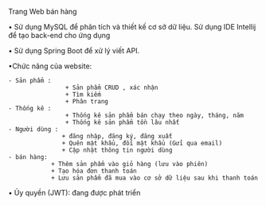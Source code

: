  Trang Web bán hàng

• Sử dụng MySQL để phân tích và thiết kế cơ sở dữ liệu. Sử dụng IDE Intellij để tạo back-end cho ứng dụng

• Sử dụng Spring Boot để xử lý viết API.

•Chức năng của website:

    - Sản phẩm :
                    + Sản phẩm CRUD , xác nhận
                    + Tìm kiếm
                    + Phân trang
    - Thống kê :
                    + Thống kê sản phẩm bán chạy theo ngày, tháng, năm
                    + Thống kê sản phẩm tồn lâu nhất
    - Người dùng :
                   + đăng nhập, đăng ký, đăng xuất
                   + Quên mật khẩu, đổi mật khẩu (Gửi qua email)
                   + Cập nhật thông tin người dùng
    - bán hàng:
                + Thêm sản phẩm vào giỏ hàng (lưu vào phiên)
                + Tạo hóa đơn thanh toán
                + Lưu sản phẩm đã mua vào cơ sở dữ liệu sau khi thanh toán
   • Ủy quyền (JWT): đang được phát triển
